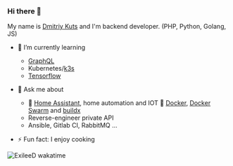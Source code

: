 ### Hi there 👋

My name is [Dmitriy Kuts](https://exileed.com) and I'm backend developer. (PHP, Python, Golang, JS)  



- 🌱 I’m currently learning
   - [GraphQL](https://graphql.org/)
   - Kubernetes/[k3s](https://k3s.io/)
   - [Tensorflow](https://www.tensorflow.org/)

- 💬 Ask me about
  - 🤖 [Home Assistant](https://www.home-assistant.io/), home automation and IOT
  🐋 [Docker](https://www.docker.com/), [Docker Swarm](https://docs.docker.com/engine/swarm/) and [buildx](https://docs.docker.com/buildx/working-with-buildx/)
  - Reverse-engineer private API
  - Ansible, Gitlab CI, RabbitMQ ...
- ⚡ Fun fact: I enjoy cooking
  
![ExileeD wakatime](https://github-readme-stats.vercel.app/api/wakatime?username=exileed&hide_progress=true)

<!--
**exileed/exileed** is a ✨ _special_ ✨ repository because its `README.md` (this file) appears on your GitHub profile.

Here are some ideas to get you started:

- 🔭 I’m currently working on ...
- 🌱 I’m currently learning ...
- 👯 I’m looking to collaborate on ...
- 🤔 I’m looking for help with ...

- 💬 Ask me about ... 
- 📫 How to reach me: ...
- 😄 Pronouns: ...
- ⚡ Fun fact: ...
-->
